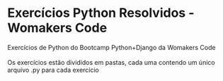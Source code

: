 <h1>Exercícios Python Resolvidos - Womakers Code</h1>

Exercícios de Python do Bootcamp Python+Django da Womakers Code
<br>
<br>
Os exercícios estão divididos em pastas, cada uma contendo um único arquivo .py para cada exercício